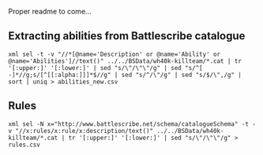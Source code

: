 
Proper readme to come...

## Extracting abilities from Battlescribe catalogue

```
xml sel -t -v "//*[@name='Description' or @name='Ability' or @name='Abilities']//text()" ../../BSData/wh40k-killteam/*.cat | tr '[:upper:]' '[:lower:]' | sed "s/\"/\"\"/g" | sed "s/^[ -]*//g;s/[^[[:alpha:]]]*$//g" | sed "s/^/\"/g" | sed "s/$/\",/g" | sort | uniq > abilities_new.csv
```

## Rules

```
xml sel -N x="http://www.battlescribe.net/schema/catalogueSchema" -t -v "//x:rules/x:rule/x:description/text()" ../../BSData/wh40k-killteam/*.cat | tr '[:upper:]' '[:lower:]' | sed "s/\"/\"\"/g" > rules.csv
```
